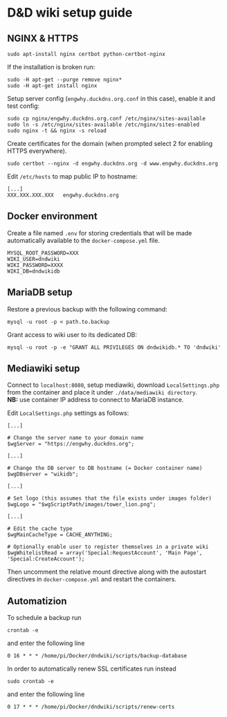 # D&D wiki setup guide

## NGINX & HTTPS

```(bash)
sudo apt-install nginx certbot python-certbot-nginx
```

If the installation is broken run:

```(bash)
sudo -H apt-get --purge remove nginx*
sudo -H apt-get install nginx
```

Setup server config (`engwhy.duckdns.org.conf` in this case),
enable it and test config:

```(bash)
sudo cp nginx/engwhy.duckdns.org.conf /etc/nginx/sites-available
sudo ln -s /etc/nginx/sites-available /etc/nginx/sites-enabled
sudo nginx -t && nginx -s reload
```

Create certificates for the domain (when prompted select 2 for
enabling HTTPS everywhere).

```(bash)
sudo certbot --nginx -d engwhy.duckdns.org -d www.engwhy.duckdns.org
```

Edit `/etc/hosts` to map public IP to hostname:

```()
[...]
XXX.XXX.XXX.XXX   engwhy.duckdns.org
```

## Docker environment

Create a file named `.env` for storing credentials that will
be made automatically available to the `docker-compose.yml` file.

```()
MYSQL_ROOT_PASSWORD=XXX
WIKI_USER=dndwiki
WIKI_PASSWORD=XXXX
WIKI_DB=dndwikidb
```

## MariaDB setup

Restore a previous backup with the following command:

```()
mysql -u root -p < path.to.backup
```

Grant access to wiki user to its dedicated DB:

```()
mysql -u root -p -e "GRANT ALL PRIVILEGES ON dndwikidb.* TO 'dndwiki'
```

## Mediawiki setup

Connect to `localhost:8080`, setup mediawiki, download `LocalSettings.php`
from the container and place it under `./data/mediawiki directory`.  
**NB:** use container IP address to connect to MariaDB instance.

Edit `LocalSettings.php` settings as follows:

```()
[...]

# Change the server name to your domain name
$wgServer = "https://engwhy.duckdns.org";

[...]

# Change the DB server to DB hostname (= Docker container name)
$wgDBserver = "wikidb";

[...]

# Set logo (this assumes that the file exists under images folder)
$wgLogo = "$wgScriptPath/images/tower_lion.png";

[...]

# Edit the cache type
$wgMainCacheType = CACHE_ANYTHING;

# Optionally enable user to register themselves in a private wiki
$wgWhitelistRead = array('Special:RequestAccount', 'Main Page', 'Special:CreateAccount');
```

Then uncomment the relative mount directive along with the autostart
directives in `docker-compose.yml` and restart the containers.

## Automatizion

To schedule a backup run

```
crontab -e
```

and enter the following line

```
0 16 * * * /home/pi/Docker/dndwiki/scripts/backup-database
```

In order to automatically renew SSL certificates run instead

```
sudo crontab -e
```

and enter the following line

```
0 17 * * * /home/pi/Docker/dndwiki/scripts/renew-certs
```
